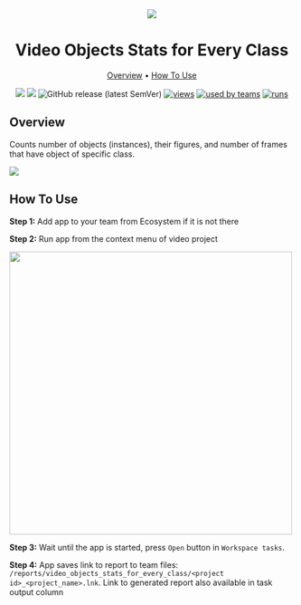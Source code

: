 <div align="center" markdown>
<img src="https://i.imgur.com/sIUn29m.png"/>

# Video Objects Stats for Every Class

<p align="center">
  <a href="#Overview">Overview</a> •
  <a href="#How-To-Run">How To Use</a>
</p>


[![](https://img.shields.io/badge/supervisely-ecosystem-brightgreen)](https://ecosystem.supervise.ly/apps/video-objects-stats-for-every-class)
[![](https://img.shields.io/badge/slack-chat-green.svg?logo=slack)](https://supervise.ly/slack)
![GitHub release (latest SemVer)](https://img.shields.io/github/v/release/supervisely-ecosystem/video-objects-stats-for-every-class)
[![views](https://app.supervise.ly/public/api/v3/ecosystem.counters?repo=supervisely-ecosystem/video-objects-stats-for-every-class&counter=views&label=views)](https://supervise.ly)
[![used by teams](https://app.supervise.ly/public/api/v3/ecosystem.counters?repo=supervisely-ecosystem/video-objects-stats-for-every-class&counter=downloads&label=used%20by%20teams)](https://supervise.ly)
[![runs](https://app.supervise.ly/public/api/v3/ecosystem.counters?repo=supervisely-ecosystem/video-objects-stats-for-every-class&counter=runs&label=runs&123)](https://supervise.ly)

</div>

## Overview

Counts number of objects (instances), their figures, and number of frames that have object of specific class. 

<img src="https://i.imgur.com/YjLBvMK.png"/>

## How To Use

**Step 1:** Add app to your team from Ecosystem if it is not there

**Step 2:** Run app from the context menu of video project

<img src="https://i.imgur.com/Xsg6AK7.png" width="500px"/>

**Step 3:** Wait until the app is started, press `Open` button in `Workspace tasks`. 

**Step 4:** App saves link to report to team files: `/reports/video_objects_stats_for_every_class/<project id>_<project_name>.lnk`. Link to generated report also available in task output column

